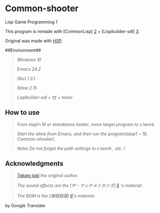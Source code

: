 # Common-shooter
Lisp Game Programming 1
 
This program is remade with [CommonLisp] [2] + [Lispbuilder-sdl] [3].

Original was made with [HSP][1]. 

##Environment##

> *Windows 10*

> *Emacs 24.2*

> *Sbcl 1.3.1*

> *Slime 2.15*

> *Lispbuilder-sdl + ttf + mixer*



## How to use ##

> *From step1~16 or standalone holder, move target program to c:\work.*

> *Start the slime from Emacs, and then run the program(step1 ~ 16, Common-shooter).*

> *Note) Do not forget the path settings to c:\work , etc. !*

## Acknowledgments ##

> *[Takato toki][4] the original author.*

> *The sound effects are the [ザ・マッチメイカァズ] [5] 's material .*
 
> *The BGM is the [煉獄庭園] [6]'s material  .*

[1]: http://mclass13.web.fc2.com/hspstudy/shooter1.htm
[2]: http://www.sbcl.org/
[3]: https://github.com/lispbuilder/lispbuilder
[4]: http://mclass13.web.fc2.com/index.htm
[5]: http://osabisi.sakura.ne.jp/m2/
[6]: http://www.rengoku-teien.com/index.html

by Google Translate
